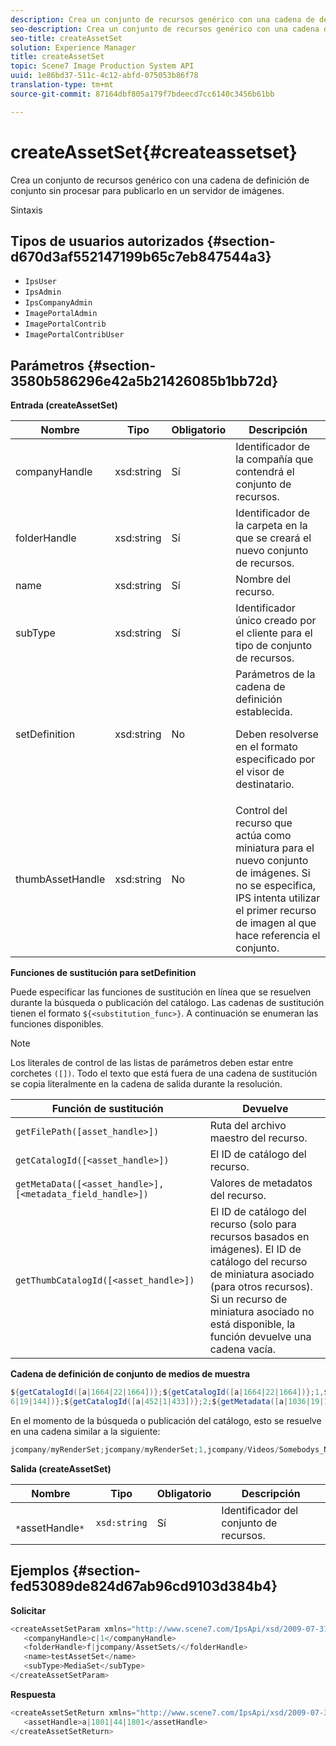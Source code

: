 ```yaml
---
description: Crea un conjunto de recursos genérico con una cadena de definición de conjunto sin procesar para publicarlo en un servidor de imágenes.
seo-description: Crea un conjunto de recursos genérico con una cadena de definición de conjunto sin procesar para publicarlo en un servidor de imágenes.
seo-title: createAssetSet
solution: Experience Manager
title: createAssetSet
topic: Scene7 Image Production System API
uuid: 1e86bd37-511c-4c12-abfd-075053b86f78
translation-type: tm+mt
source-git-commit: 87164dbf805a179f7bdeecd7cc6140c3456b61bb

---
```



# createAssetSet{#createassetset}

Crea un conjunto de recursos genérico con una cadena de definición de conjunto sin procesar para publicarlo en un servidor de imágenes.

Sintaxis

## Tipos de usuarios autorizados {#section-d670d3af552147199b65c7eb847544a3}

* `IpsUser`
* `IpsAdmin`
* `IpsCompanyAdmin`
* `ImagePortalAdmin`
* `ImagePortalContrib`
* `ImagePortalContribUser`

## Parámetros {#section-3580b586296e42a5b21426085b1bb72d}

**Entrada (createAssetSet)**

<table id="table_2C70C33A127242FC828FCD8EC852E1EC"> 
 <thead> 
  <tr> 
   <th colname="col1" class="entry"> Nombre </th> 
   <th colname="col2" class="entry"> Tipo </th> 
   <th colname="col3" class="entry"> Obligatorio </th> 
   <th colname="col4" class="entry"> Descripción </th> 
  </tr> 
 </thead>
 <tbody> 
  <tr> 
   <td colname="col1"> <span class="codeph"> <span class="varname"> companyHandle </span></span> </td> 
   <td colname="col2"> <span class="codeph"> xsd:string </span> </td> 
   <td colname="col3"> Sí </td> 
   <td colname="col4"> Identificador de la compañía que contendrá el conjunto de recursos. </td> 
  </tr> 
  <tr> 
   <td colname="col1"> <span class="codeph"> <span class="varname"> folderHandle </span></span> </td> 
   <td colname="col2"> <span class="codeph"> xsd:string </span> </td> 
   <td colname="col3"> Sí </td> 
   <td colname="col4"> Identificador de la carpeta en la que se creará el nuevo conjunto de recursos. </td> 
  </tr> 
  <tr> 
   <td colname="col1"> <span class="codeph"> <span class="varname"> name </span></span> </td> 
   <td colname="col2"> <span class="codeph"> xsd:string </span> </td> 
   <td colname="col3"> Sí </td> 
   <td colname="col4"> Nombre del recurso. </td> 
  </tr> 
  <tr> 
   <td colname="col1"> <span class="codeph"> <span class="varname"> subType </span></span> </td> 
   <td colname="col2"> <span class="codeph"> xsd:string </span> </td> 
   <td colname="col3"> Sí </td> 
   <td colname="col4"> Identificador único creado por el cliente para el tipo de conjunto de recursos. </td> 
  </tr> 
  <tr> 
   <td colname="col1"> <span class="codeph"> <span class="varname"> setDefinition </span></span> </td> 
   <td colname="col2"> <span class="codeph"> xsd:string </span> </td> 
   <td colname="col3"> No </td> 
   <td colname="col4"> Parámetros de la cadena de definición establecida. <p>Deben resolverse en el formato especificado por el visor de destinatario. </p> </td> 
  </tr> 
  <tr> 
   <td colname="col1"> <span class="codeph"> <span class="varname"> thumbAssetHandle </span></span> </td> 
   <td colname="col2"> <span class="codeph"> xsd:string </span> </td> 
   <td colname="col3"> No </td> 
   <td colname="col4"> Control del recurso que actúa como miniatura para el nuevo conjunto de imágenes. Si no se especifica, IPS intenta utilizar el primer recurso de imagen al que hace referencia el conjunto. </td> 
  </tr> 
 </tbody> 
</table>

**Funciones de sustitución para setDefinition**

Puede especificar las funciones de sustitución en línea que se resuelven durante la búsqueda o publicación del catálogo. Las cadenas de sustitución tienen el formato `${<substitution_func>}`. A continuación se enumeran las funciones disponibles.

>[!NOTE]
>
>Los literales de control de las listas de parámetros deben estar entre corchetes `([])`. Todo el texto que está fuera de una cadena de sustitución se copia literalmente en la cadena de salida durante la resolución.

| **Función de sustitución** | **Devuelve** |
|---|---|
| `getFilePath([asset_handle>])` | Ruta del archivo maestro del recurso. |
| `getCatalogId([<asset_handle>])` | El ID de catálogo del recurso. |
| `getMetaData([<asset_handle>], [<metadata_field_handle>])` | Valores de metadatos del recurso. |
| `getThumbCatalogId([<asset_handle>])` | El ID de catálogo del recurso (solo para recursos basados en imágenes). El ID de catálogo del recurso de miniatura asociado (para otros recursos). Si un recurso de miniatura asociado no está disponible, la función devuelve una cadena vacía. |

**Cadena de definición de conjunto de medios de muestra**

```java
${getCatalogId([a|1664|22|1664])};${getCatalogId([a|1664|22|1664])};1,${getFilePath([a|103 
6|19|144])};${getCatalogId([a|452|1|433])};2;${getMetadata([a|1036|19|144], [m|1|ASSET|SharedDateField])} 
```

En el momento de la búsqueda o publicación del catálogo, esto se resuelve en una cadena similar a la siguiente:

```java
jcompany/myRenderSet;jcompany/myRenderSet;1,jcompany/Videos/Somebodys_N08275_flv.flv;jcomp any/myimg-1;2;20090703 10:05:53
```

**Salida (createAssetSet)**

| Nombre | Tipo | Obligatorio | Descripción |
|---|---|---|---|
| ` *`assetHandle`*` | `xsd:string` | Sí | Identificador del conjunto de recursos. |

## Ejemplos {#section-fed53089de824d67ab96cd9103d384b4}

**Solicitar**

```java
<createAssetSetParam xmlns="http://www.scene7.com/IpsApi/xsd/2009-07-31"> 
   <companyHandle>c|1</companyHandle> 
   <folderHandle>f|jcompany/AssetSets/</folderHandle> 
   <name>testAssetSet</name> 
   <subType>MediaSet</subType> 
</createAssetSetParam>
```

**Respuesta**

```java
<createAssetSetReturn xmlns="http://www.scene7.com/IpsApi/xsd/2009-07-31"> 
   <assetHandle>a|1801|44|1801</assetHandle> 
</createAssetSetReturn>
```

